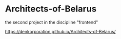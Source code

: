 # Architects-of-Belarus

the second project in the discipline "frontend"

https://denkorporation.github.io/Architects-of-Belarus/
